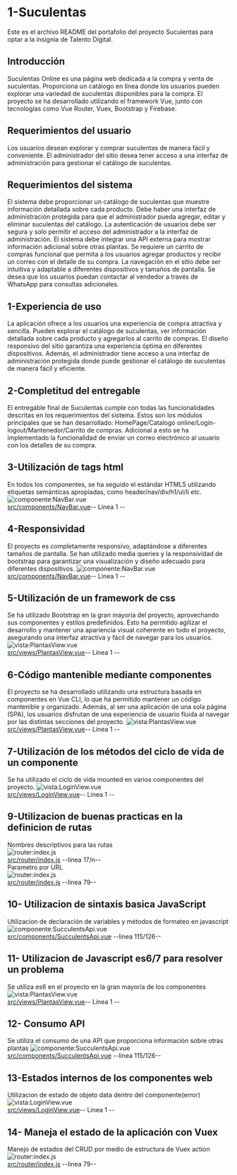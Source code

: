 # 1-Suculentas
Este es el archivo README del portafolio del proyecto Suculentas para optar a la insignia de Talento Digital.

## Introducción
Suculentas Online es una página web dedicada a la compra y venta de suculentas. Proporciona un catálogo en línea donde los usuarios pueden explorar una variedad de suculentas disponibles para la compra. El proyecto se ha desarrollado utilizando el framework Vue, junto con tecnologías como Vue Router, Vuex, Bootstrap y Firebase.

## Requerimientos del usuario
Los usuarios desean explorar y comprar suculentas de manera fácil y conveniente.
El administrador del sitio desea tener acceso a una interfaz de administración para gestionar el catálogo de suculentas.

## Requerimientos del sistema
El sistema debe proporcionar un catálogo de suculentas que muestre información detallada sobre cada producto.
Debe haber una interfaz de administración protegida para que el administrador pueda agregar, editar y eliminar suculentas del catálogo.
La autenticación de usuarios debe ser segura y solo permitir el acceso del administrador a la interfaz de administración.
El sistema debe integrar una API externa para mostrar información adicional sobre otras plantas.
Se requiere un carrito de compras funcional que permita a los usuarios agregar productos y recibir un correo con el detalle de su compra.
La navegación en el sitio debe ser intuitiva y adaptable a diferentes dispositivos y tamaños de pantalla.
Se desea que los usuarios puedan contactar al vendedor a través de WhatsApp para consultas adicionales.

## 1-Experiencia de uso 
La aplicación ofrece a los usuarios una experiencia de compra atractiva y sencilla. Pueden explorar el catálogo de suculentas, ver información detallada sobre cada producto y agregarlos al carrito de compras. El diseño responsivo del sitio garantiza una experiencia óptima en diferentes dispositivos. Además, el administrador tiene acceso a una interfaz de administración protegida donde puede gestionar el catálogo de suculentas de manera fácil y eficiente. 

## 2-Completitud del entregable
El entregable final de Suculentas cumple con todas las funcionalidades descritas en los requerimientos del sistema. Estos son los módulos principales que se han desarrollado: HomePage/Catalogo online/Login-logout/Mantenedor/Carrito de compras. Adicional a esto se ha implementado la funcionalidad de enviar un correo electrónico al usuario con los detalles de su compra. 

## 3-Utilización de tags html
En todos los componentes, se ha seguido el estándar HTML5 utilizando etiquetas semánticas apropiadas, como header/nav/div/h1/ul/li etc.
![componente:NavBar.vue](src/assets/img/3.png) <br/>
[src/components/NavBar.vue](src/components/NavBar.vue)-- Linea 1 --

## 4-Responsividad
El proyecto es completamente responsivo, adaptándose a diferentes tamaños de pantalla. Se han utilizado media queries y la responsividad de bootstrap para garantizar  una visualización y diseño adecuado para diferentes dispositivos.
![componente:NavBar.vue](src/assets/img/4.png) <br/>
[src/components/NavBar.vue](src/components/NavBar.vue)-- Linea 1 --

## 5-Utilización de un framework de css
Se ha utilizado Bootstrap en la gran mayoría del proyecto, aprovechando sus componentes y estilos predefinidos. Esto ha permitido agilizar el desarrollo y mantener una apariencia visual coherente en todo el proyecto, asegurando una interfaz atractiva y fácil de navegar para los usuarios.
![vista:PlantasView.vue](src/assets/img/5.png) <br/>
[src/views/PlantasView.vue](src/views/PlantasView.vue)-- Linea 1 --

## 6-Código mantenible mediante componentes
El proyecto se ha desarrollado utilizando una estructura basada en componentes en Vue CLI, lo que ha permitido mantener un código mantenible y organizado. Además, al ser una aplicación de una sola página (SPA), los usuarios disfrutan de una experiencia de usuario fluida al navegar por las distintas secciones del proyecto.
![vista:PlantasView.vue](src/assets/img/6.png) <br/>
[src/views/PlantasView.vue](src/views/PlantasView.vue)-- Linea 1 --

## 7-Utilización de los métodos del ciclo de vida de un componente
Se ha utilizado el ciclo de vida mounted en varios componentes del proyecto.
![vista:LoginView.vue](src/assets/img/7.png) <br/>
[src/views/LoginView.vue](src/views/LoginView.vue)-- Linea 1 --

## 9-Utilizacion de buenas practicas en la definicion de rutas
Nombres descriptivos para las rutas  
![router:index.js](src/assets/img/9a.png)<br/>
[src/router/index.js](src/router/index.js) --linea 17/n--<br/>
Parametro por URL  
![router:index.js](src/assets/img/9b.png)<br/>
[src/router/index.js](src/router/index.js) --linea 79--<br/>

## 10- Utilizacion de sintaxis basica JavaScript
Utilizacion de declaración de variables y métodos de formateo en javascript
![componente:SucculentsApi.vue](src/assets/img/10.png)<br/>
[src/components/SucculentsApi.vue](src/components/SucculentsApi.vue) --linea 115/126--<br/>

## 11- Utilizacion de Javascript es6/7 para resolver un problema
Se utiliza es6 en el proyecto en la gran mayoría de los componentes  
![vista:PlantasView.vue](src/assets/img/11.png) <br/>
[src/views/PlantasView.vue](src/views/PlantasView.vue)-- Linea 1 --

## 12- Consumo API
Se utiliza el consumo de una API que proporciona información sobre otras plantas
![componente:SucculentsApi.vue](src/assets/img/12.png)<br/>
[src/components/SucculentsApi.vue](src/components/SucculentsApi.vue) --linea 115/126--<br/>

## 13-Estados internos de los componentes web
Utilizacion de estado de objeto data dentro del componente(error)
![vista:LoginView.vue](src/assets/img/13.png) <br/>
[src/views/LoginView.vue](src/views/LoginView.vue)-- Linea 1 --

## 14- Maneja el estado de la aplicación con Vuex
Manejo de estados del CRUD por medio de estructura de Vuex action
![router:index.js](src/assets/img/14.png)<br/>
[src/router/index.js](src/router/index.js) --linea 79--<br/>